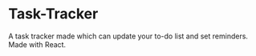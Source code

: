 # Task-Tracker
A task tracker made which can update your to-do list and set reminders. Made with React.
